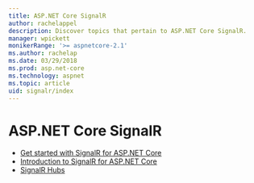 ```yaml
---
title: ASP.NET Core SignalR
author: rachelappel
description: Discover topics that pertain to ASP.NET Core SignalR.
manager: wpickett
monikerRange: '>= aspnetcore-2.1'
ms.author: rachelap
ms.date: 03/29/2018
ms.prod: asp.net-core
ms.technology: aspnet
ms.topic: article
uid: signalr/index
---
```

# ASP.NET Core SignalR

* [Get started with SignalR for ASP.NET Core](xref:signalr/get-started)
* [Introduction to SignalR for ASP.NET Core](xref:signalr/introduction)
* [SignalR Hubs](xref:signalr/hubs)
